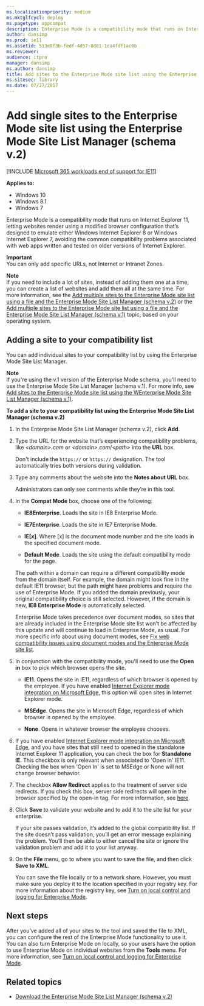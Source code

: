 ```yaml
---
ms.localizationpriority: medium
ms.mktglfcycl: deploy
ms.pagetype: appcompat
description: Enterprise Mode is a compatibility mode that runs on Internet Explorer 11, letting websites render using a modified browser configuration that''s designed to emulate either Windows Internet Explorer 8 or Windows Internet Explorer 7, avoiding the common compatibility problems associated with web apps written and tested on older versions of Internet Explorer.
author: dansimp
ms.prod: ie11
ms.assetid: 513e8f3b-fedf-4d57-8d81-1ea4fdf1ac0b
ms.reviewer: 
audience: itpro
manager: dansimp
ms.author: dansimp
title: Add sites to the Enterprise Mode site list using the Enterprise Mode Site List Manager (schema v.2) (Internet Explorer 11 for IT Pros)
ms.sitesec: library
ms.date: 07/27/2017
---
```



# Add single sites to the Enterprise Mode site list using the Enterprise Mode Site List Manager (schema v.2)

[!INCLUDE [Microsoft 365 workloads end of support for IE11](../includes/microsoft-365-ie-end-of-support.md)]


**Applies to:**

-   Windows 10
-   Windows 8.1
-   Windows 7

Enterprise Mode is a compatibility mode that runs on Internet Explorer 11, letting websites render using a modified browser configuration that’s designed to emulate either Windows Internet Explorer 8 or Windows Internet Explorer 7, avoiding the common compatibility problems associated with web apps written and tested on older versions of Internet Explorer.<p>**Important**<br>You can only add specific URLs, not Internet or Intranet Zones.

<p><strong>Note</strong><br>If you need to include a lot of sites, instead of adding them one at a time, you can create a list of websites and add them all at the same time. For more information, see the <a href="add-multiple-sites-to-enterprise-mode-site-list-using-the-version-2-schema-and-enterprise-mode-tool.md" data-raw-source="[Add multiple sites to the Enterprise Mode site list using a file and the Enterprise Mode Site List Manager (schema v.2)](add-multiple-sites-to-enterprise-mode-site-list-using-the-version-2-schema-and-enterprise-mode-tool.md)">Add multiple sites to the Enterprise Mode site list using a file and the Enterprise Mode Site List Manager (schema v.2)</a> or the <a href="add-multiple-sites-to-enterprise-mode-site-list-using-the-version-1-schema-and-enterprise-mode-tool.md" data-raw-source="[Add multiple sites to the Enterprise Mode site list using a file and the Enterprise Mode Site List Manager (schema v.1)](add-multiple-sites-to-enterprise-mode-site-list-using-the-version-1-schema-and-enterprise-mode-tool.md)">Add multiple sites to the Enterprise Mode site list using a file and the Enterprise Mode Site List Manager (schema v.1)</a> topic, based on your operating system.

## Adding a site to your compatibility list
You can add individual sites to your compatibility list by using the Enterprise Mode Site List Manager.<p>
**Note**<br>If you're using the v.1 version of the Enterprise Mode schema, you'll need to use the Enterprise Mode Site List Manager (schema v.1). For more info, see [Add sites to the Enterprise Mode site list using the WEnterprise Mode Site List Manager (schema v.1)](add-single-sites-to-enterprise-mode-site-list-using-the-version-1-enterprise-mode-tool.md).

 **To add a site to your compatibility list using the Enterprise Mode Site List Manager (schema v.2)**

1. In the Enterprise Mode Site List Manager (schema v.2), click **Add**.

2. Type the URL for the website that’s experiencing compatibility problems, like *&lt;domain&gt;.com* or *&lt;domain&gt;.com*/*&lt;path&gt;* into the **URL** box.<p>
   Don't include the `https://` or `https://` designation. The tool automatically tries both versions during validation.

3. Type any comments about the website into the **Notes about URL** box.<p>
   Administrators can only see comments while they’re in this tool.

4. In the **Compat Mode** box, choose one of the following:

   -   **IE8Enterprise**. Loads the site in IE8 Enterprise Mode.

   -   **IE7Enterprise**. Loads the site in IE7 Enterprise Mode.

   -   **IE\[*x*\]**. Where \[x\] is the document mode number and the site loads in the specified document mode.

   -   **Default Mode**. Loads the site using the default compatibility mode for the page.

   The path within a domain can require a different compatibility mode from the domain itself. For example, the domain might look fine in the default IE11 browser, but the path might have problems and require the use of Enterprise Mode. If you added the domain previously, your original compatibility choice is still selected. However, if the domain is new, **IE8 Enterprise Mode** is automatically selected.
   
   Enterprise Mode takes precedence over document modes, so sites that are already included in the Enterprise Mode site list won’t be affected by this update and will continue to load in Enterprise Mode, as usual. For more specific info about using document modes, see [Fix web compatibility issues using document modes and the Enterprise Mode site list](fix-compat-issues-with-doc-modes-and-enterprise-mode-site-list.md).

5. In conjunction with the compatibility mode, you'll need to use the **Open in** box to pick which browser opens the site.

   -   **IE11**. Opens the site in IE11, regardless of which browser is opened by the employee. If you have enabled [Internet Explorer mode integration on Microsoft Edge](https://docs.microsoft.com/deployedge/edge-ie-mode), this option will open sites in Internet Explorer mode.

   -   **MSEdge**. Opens the site in Microsoft Edge, regardless of which browser is opened by the employee.

   -   **None**. Opens in whatever browser the employee chooses.

6. If you have enabled [Internet Explorer mode integration on Microsoft Edge](https://docs.microsoft.com/deployedge/edge-ie-mode), and you have sites that still need to opened in the standalone Internet Explorer 11 application, you can check the box for **Standalone IE**. This checkbox is only relevant when associated to 'Open in' IE11. Checking the box when 'Open In' is set to MSEdge or None will not change browser behavior.

7. The checkbox **Allow Redirect** applies to the treatment of server side redirects. If you check this box, server side redirects will open in the browser specified by the open-in tag. For more information, see [here](https://docs.microsoft.com/internet-explorer/ie11-deploy-guide/enterprise-mode-schema-version-2-guidance#updated-schema-attributes).

8. Click **Save** to validate your website and to add it to the site list for your enterprise.<p>
   If your site passes validation, it’s added to the global compatibility list. If the site doesn’t pass validation, you’ll get an error message explaining the problem. You’ll then be able to either cancel the site or ignore the validation problem and add it to your list anyway.

9. On the **File** menu, go to where you want to save the file, and then click **Save to XML**.<p>
   You can save the file locally or to a network share. However, you must make sure you deploy it to the location specified in your registry key. For more information about the registry key, see [Turn on local control and logging for Enterprise Mode](turn-on-local-control-and-logging-for-enterprise-mode.md).

## Next steps
After you’ve added all of your sites to the tool and saved the file to XML, you can configure the rest of the Enterprise Mode functionality to use it. You can also turn Enterprise Mode on locally, so your users have the option to use Enterprise Mode on individual websites from the **Tools** menu. For more information, see [Turn on local control and logging for Enterprise Mode](turn-on-local-control-and-logging-for-enterprise-mode.md).

## Related topics
- [Download the Enterprise Mode Site List Manager (schema v.2)](https://go.microsoft.com/fwlink/p/?LinkId=716853)
 

 




